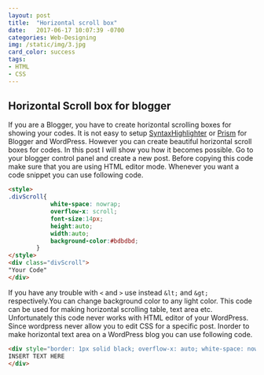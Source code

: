 ```yaml
---
layout: post
title:  "Horizontal scroll box"
date:   2017-06-17 10:07:39 -0700
categories: Web-Designing
img: /static/img/3.jpg
card_color: success
tags: 
- HTML
- CSS
---
```

## Horizontal Scroll box for blogger
If you are a Blogger, you have to create horizontal scrolling boxes for showing your codes. It is not easy to setup [SyntaxHighlighter](http://alexgorbatchev.com/SyntaxHighlighter/) or [Prism](http://prismjs.com) for Blogger and WordPress. However you can create beautiful horizontal scroll boxes for codes. In this post I will show you how it becomes possible. Go to your blogger control panel and create a new post. Before copying this code make sure that you are using HTML editor mode. Whenever you want a code snippet you can use following code.
```markdown
<style>
.divScroll{ 
            white-space: nowrap; 
            overflow-x: scroll;
            font-size:14px;
            height:auto;
            width:auto;
            background-color:#bdbdbd;
        }
</style>
<div class="divScroll">
"Your Code"
</div>
```
If you have any trouble with `<` and `>` use instead `&lt;` and `&gt;` respectively.You can change background color to any light color. This code can be used for making horizontal scrolling table, text area etc. Unfortunately this code never works with HTML editor of your WordPress. Since wordpress never allow you to edit CSS for a specific post. Inorder to make horizontal text area on a WordPress blog you can use following code.
```markdown
<div style="border: 1px solid black; overflow-x: auto; white-space: nowrap; height: auto; width: auto; color: black; background-color: white;">
INSERT TEXT HERE
</div>
```
